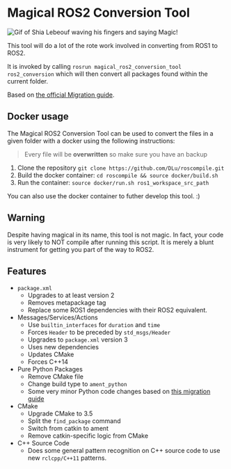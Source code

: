 # Magical ROS2 Conversion Tool

![Gif of Shia Lebeouf waving his fingers and saying Magic!](https://media.giphy.com/media/12NUbkX6p4xOO4/giphy.gif)

This tool will do a lot of the rote work involved in converting from ROS1 to ROS2.

It is invoked by calling `rosrun magical_ros2_conversion_tool ros2_conversion` which will then convert all packages found within the current folder.

Based on [the official Migration guide](https://index.ros.org/doc/ros2/Contributing/Migration-Guide/).

## Docker usage

The Magical ROS2 Conversion Tool can be used to convert the files in a given folder with a docker using the following instructions:

> Every file will be **overwritten** so make sure you have an backup

1. Clone the repository `git clone https://github.com/DLu/roscompile.git`
2. Build the docker container: `cd roscompile && source docker/build.sh`
3. Run the container: `source docker/run.sh ros1_workspace_src_path`

You can also use the docker container to futher develop this tool. :)

## Warning
Despite having magical in its name, this tool is not magic. In fact, your code is very likely to NOT compile after running this script. It is merely a blunt instrument for getting you part of the way to ROS2.

## Features
 * `package.xml`
    * Upgrades to at least version 2
    * Removes metapackage tag
    * Replace some ROS1 dependencies with their ROS2 equivalent.
 * Messages/Services/Actions
    * Use `builtin_interfaces` for `duration` and `time`
    * Forces `Header` to be preceded by `std_msgs/Header`
    * Upgrades to `package.xml` version 3
    * Uses new dependencies
    * Updates CMake
    * Forces C++14
 * Pure Python Packages
    * Remove CMake file
    * Change build type to `ament_python`
    * Some very minor Python code changes based on [this migration guide](https://index.ros.org/doc/ros2/Contributing/Migration-Guide-Python/)
 * CMake
    * Upgrade CMake to 3.5
    * Split the `find_package` command
    * Switch from catkin to ament
    * Remove catkin-specific logic from CMake
 * C++ Source Code
    * Does some general pattern recognition on C++ source code to use new `rclcpp/C++11` patterns.
